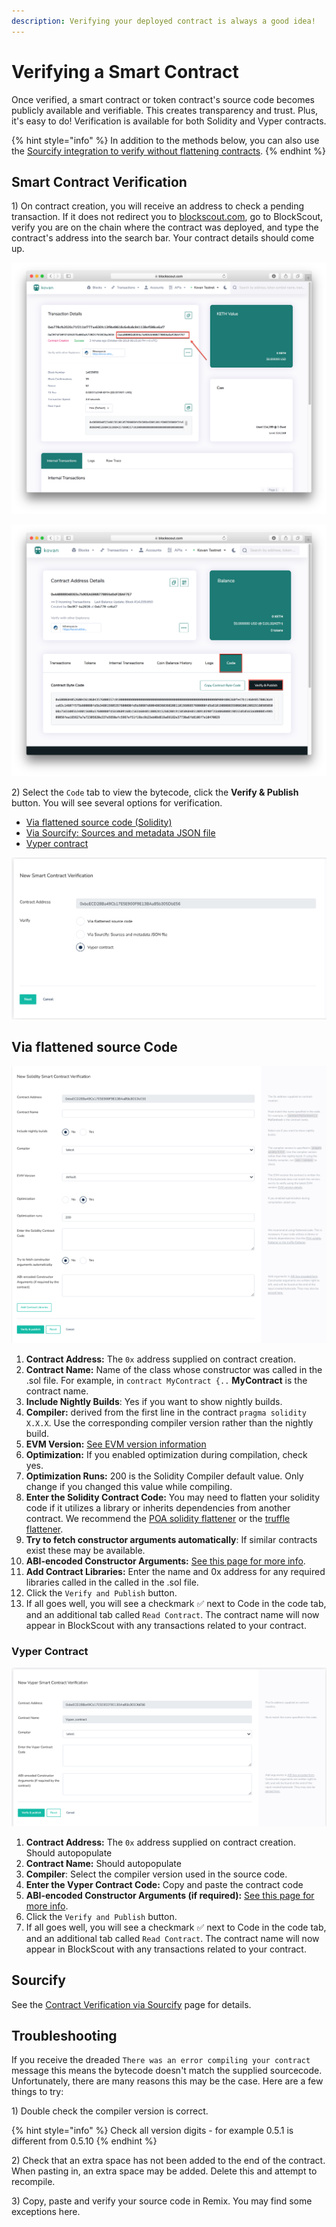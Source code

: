 ```yaml
---
description: Verifying your deployed contract is always a good idea!
---
```


# Verifying a Smart Contract

Once verified, a smart contract or token contract's source code becomes publicly available and verifiable. This creates transparency and trust. Plus, it's easy to do! Verification is available for both Solidity and Vyper contracts.

{% hint style="info" %}
In addition to the methods below, you can also use the [Sourcify integration to verify without flattening contracts](contracts-verification-via-sourcify.md).
{% endhint %}

## Smart Contract Verification

1\) On contract creation, you will receive an address to check a pending transaction. If it does not redirect you to [blockscout.com](https://blockscout.com/), go to BlockScout, verify you are on the chain where the contract was deployed, and type the contract's address into the search bar. Your contract details should come up.  


![The contract address is shown in contract creation details](../../../.gitbook/assets/contract_address.png)

![Contract details page](../../../.gitbook/assets/verity.png)

2\) Select the `Code` tab to view the bytecode, click the **Verify & Publish** button. You will see several options for verification.

* [Via flattened source code \(Solidity\)](./#via-flattened-source-code)
* [Via Sourcify: Sources and metadata JSON file](contracts-verification-via-sourcify.md)
* [Vyper contract](./#vyper-contract)

![](../../../.gitbook/assets/solidity-1.png)

## Via flattened source Code

![](../../../.gitbook/assets/flattened-code.png)

1. **Contract Address:** The `0x` address supplied on contract creation. 
2. **Contract Name:** Name of the class whose constructor was called in the .sol file. For example, in `contract MyContract {..` **MyContract** is the contract name. 
3. **Include Nightly Builds**: Yes if you want to show nightly builds.
4. **Compiler:** derived from the first line in the contract `pragma solidity X.X.X`. Use the corresponding compiler version rather than the nightly build.
5. **EVM Version:** [See EVM version information](../evm-version-information.md)
6. **Optimization:** If you enabled optimization during compilation, check yes.
7. **Optimization Runs:** 200 is the Solidity Compiler default value. Only change if you changed this value while compiling.
8.  **Enter the Solidity Contract Code:** You may need to flatten your solidity code if it utilizes a library or inherits dependencies from another contract. We recommend the [POA solidity flattener](https://github.com/poanetwork/solidity-flattener) or the [truffle flattener](https://www.npmjs.com/package/truffle-flattener).
9. **Try to fetch constructor arguments automatically**: If similar contracts exist these may be available.
10. **ABI-encoded Constructor Arguments:** [See this page for more info](../abi-encoded-constructor-arguments.md).
11. **Add Contract Libraries:** Enter the name and 0x address for any required libraries called in the called in the .sol file.
12. Click the `Verify and Publish` button.
13. If all goes well, you will see a checkmark ✅ next to Code in the code tab, and an additional tab called `Read Contract`. The contract name will now appear in BlockScout with any transactions related to your contract.

### Vyper Contract

![](../../../.gitbook/assets/vyper.png)

1. **Contract Address:** The `0x` address supplied on contract creation. Should autopopulate
2. **Contract Name:** Should autopopulate
3. **Compiler**: Select the compiler version used in the source code.
4. **Enter the Vyper Contract Code:** Copy and paste the contract code
5. **ABI-encoded Constructor Arguments \(if required\):**  [See this page for more info](../abi-encoded-constructor-arguments.md).
6. Click the `Verify and Publish` button.
7. If all goes well, you will see a checkmark ✅ next to Code in the code tab, and an additional tab called `Read Contract`. The contract name will now appear in BlockScout with any transactions related to your contract.

## Sourcify

See the [Contract Verification via Sourcify](contracts-verification-via-sourcify.md) page for details.

## Troubleshooting

If you receive the dreaded `There was an error compiling your contract` message this means the bytecode doesn't match the supplied sourcecode. Unfortunately, there are many reasons this may be the case. Here are a few things to try:

1\) Double check the compiler version is correct.

{% hint style="info" %}
Check all version digits - for example 0.5.1 is different from 0.5.10
{% endhint %}

2\) Check that an extra space has not been added to the end of the contract. When pasting in, an extra space may be added. Delete this and attempt to recompile.

3\) Copy, paste and verify your source code in Remix. You may find some exceptions here.

## 

